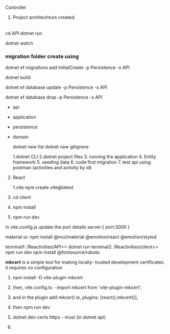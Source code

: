 Controller
  1. Project architechture created.
######
cd API
dotnet run

dotnet watch

### migration folder create using
dotnet ef migrations add InitialCreate -p Persistence -s API

dotnet build

dotnet ef database update -p Persistence  -s API

dotnet ef database drop -p Persistence -s API

- api
- application
- persistence
- domain

  dotnet new list
  dotnet new gitignore

  1.dotnet CLI
  2.dotnet project files
  3. running the application
  4. Entity framework
  5. seeding data
  6. code first migration
  7. test api using postman (activities and activity by id)

2. React
    
    1.vite
     npm create vite@latest
  2. cd client
  3. npm install
  4. npm run dev

 in  vite.config.js update the port details
  server:{
   port:3000
  }

material ui: 
npm install @mui/material @emotion/react @emotion/styled

terminal1: /Reactivities/API>> dotnet run
terminal2: /Reactivities/client>> npm run dev
npm install @fontsource/roboto

**mkcert** is a simple tool for making locally- trusted development certificates. it requires no configuration

1. npm install -D vite-plugin-mkcert
     
2. then, vite.config.ts  - import mkcert from 'vite-plugin-mkcert';
3.  and in the plugin  add mkcer() ie,   plugins: [react(),mkcert()],

4. then npm run dev
5. dotnet dev-certs https --trust (in dotnet api)
6. 



